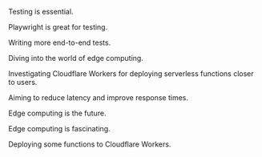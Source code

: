 Testing is essential.

Playwright is great for testing.

Writing more end-to-end tests.

Diving into the world of edge computing.

Investigating Cloudflare Workers for deploying serverless functions closer to users.

Aiming to reduce latency and improve response times.

Edge computing is the future.

Edge computing is fascinating.

Deploying some functions to Cloudflare Workers.